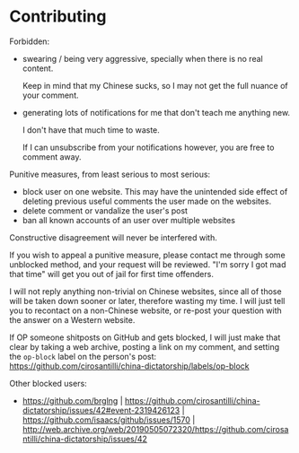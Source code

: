 # Contributing

Forbidden:

-   swearing / being very aggressive, specially when there is no real content.

    Keep in mind that my Chinese sucks, so I may not get the full nuance of your comment.

-   generating lots of notifications for me that don't teach me anything new.

    I don't have that much time to waste.

    If I can unsubscribe from your notifications however, you are free to comment away.

Punitive measures, from least serious to most serious:

-   block user on one website. This may have the unintended side effect of deleting previous useful comments the user made on the websites. 
-   delete comment or vandalize the user's post
-   ban all known accounts of an user over multiple websites

Constructive disagreement will never be interfered with.

If you wish to appeal a punitive measure, please contact me through some unblocked method, and your request will be reviewed. "I'm sorry I got mad that time" will get you out of jail for first time offenders.

I will not reply anything non-trivial on Chinese websites, since all of those will be taken down sooner or later, therefore wasting my time. I will just tell you to recontact on a non-Chinese website, or re-post your question with the answer on a Western website.

If OP someone shitposts on GitHub and gets blocked, I will just make that clear by taking a web archive, posting a link on my comment, and setting the `op-block` label on the person's post: https://github.com/cirosantilli/china-dictatorship/labels/op-block

Other blocked users:

- https://github.com/brglng | https://github.com/cirosantilli/china-dictatorship/issues/42#event-2319426123 | https://github.com/isaacs/github/issues/1570 | http://web.archive.org/web/20190505072320/https://github.com/cirosantilli/china-dictatorship/issues/42
